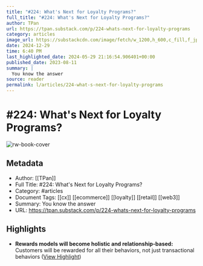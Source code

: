 ```yaml
---
title: "#224: What's Next for Loyalty Programs?"
full_title: "#224: What's Next for Loyalty Programs?"
author: TPan
url: https://tpan.substack.com/p/224-whats-next-for-loyalty-programs
category: articles
image_url: https://substackcdn.com/image/fetch/w_1200,h_600,c_fill,f_jpg,q_auto:good,fl_progressive:steep,g_auto/https%3A%2F%2Fsubstack-post-media.s3.amazonaws.com%2Fpublic%2Fimages%2F4b2fed90-93f5-47be-aa3b-f05aafdbad3a_1646x918.png
date: 2024-12-29
time: 6:40 PM
last_highlighted_date: 2024-05-29 21:16:54.906401+00:00
published_date: 2023-08-11
summary: |
  You know the answer
source: reader
permalink: l/articles/224-what-s-next-for-loyalty-programs
---
```

# #224: What's Next for Loyalty Programs?

![rw-book-cover](https://substackcdn.com/image/fetch/w_1200,h_600,c_fill,f_jpg,q_auto:good,fl_progressive:steep,g_auto/https%3A%2F%2Fsubstack-post-media.s3.amazonaws.com%2Fpublic%2Fimages%2F4b2fed90-93f5-47be-aa3b-f05aafdbad3a_1646x918.png)

## Metadata
- Author: [[TPan]]
- Full Title: #224: What's Next for Loyalty Programs?
- Category: #articles
- Document Tags: [[cx]] [[ecommerce]] [[loyalty]] [[retail]] [[web3]] 
- Summary: You know the answer
- URL: https://tpan.substack.com/p/224-whats-next-for-loyalty-programs

## Highlights
- **Rewards models will become holistic and relationship-based:** Customers will be rewarded for all their behaviors, not just transactional behaviors ([View Highlight](https://read.readwise.io/read/01hz23w5anjnkqma86th9xwyhy))


